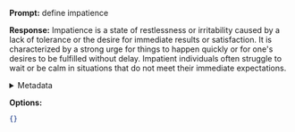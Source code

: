 **Prompt:**
define impatience

**Response:**
Impatience is a state of restlessness or irritability caused by a lack of tolerance or the desire for immediate results or satisfaction. It is characterized by a strong urge for things to happen quickly or for one's desires to be fulfilled without delay. Impatient individuals often struggle to wait or be calm in situations that do not meet their immediate expectations.

<details><summary>Metadata</summary>

- Duration: 10511 ms
- Datetime: 2023-10-17T12:33:24.280660
- Model: gpt-3.5-turbo-0613

</details>

**Options:**
```json
{}
```

